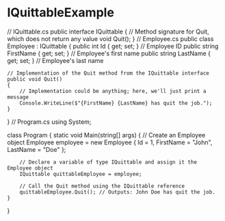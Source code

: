 # IQuittableExample
// IQuittable.cs
public interface IQuittable
{
    // Method signature for Quit, which does not return any value
    void Quit();
}
// Employee.cs
public class Employee : IQuittable
{
    public int Id { get; set; }           // Employee ID
    public string FirstName { get; set; } // Employee's first name
    public string LastName { get; set; }  // Employee's last name

    // Implementation of the Quit method from the IQuittable interface
    public void Quit()
    {
        // Implementation could be anything; here, we'll just print a message
        Console.WriteLine($"{FirstName} {LastName} has quit the job.");
    }
}
// Program.cs
using System;

class Program
{
    static void Main(string[] args)
    {
        // Create an Employee object
        Employee employee = new Employee
        {
            Id = 1,
            FirstName = "John",
            LastName = "Doe"
        };

        // Declare a variable of type IQuittable and assign it the Employee object
        IQuittable quittableEmployee = employee;

        // Call the Quit method using the IQuittable reference
        quittableEmployee.Quit(); // Outputs: John Doe has quit the job.
    }
}
